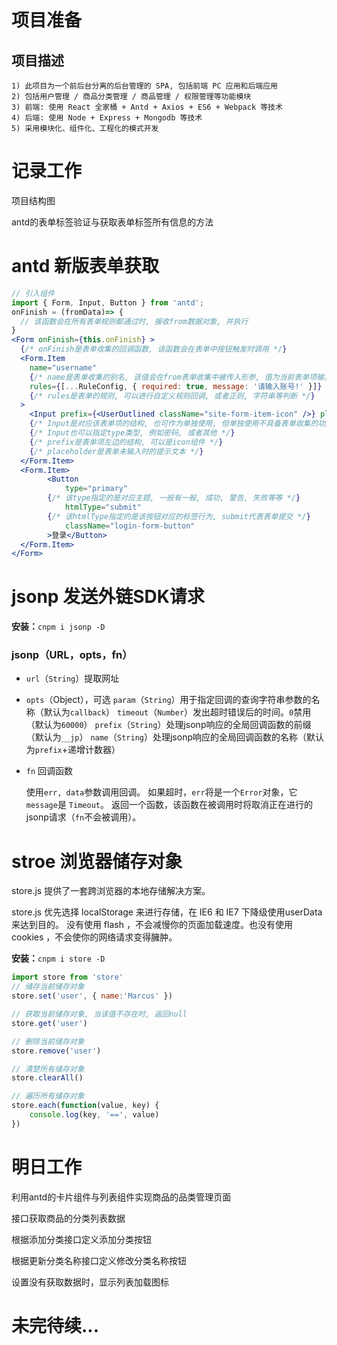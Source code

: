 # 项目准备

## 项目描述

~~~
1) 此项目为一个前后台分离的后台管理的 SPA, 包括前端 PC 应用和后端应用
2) 包括用户管理 / 商品分类管理 / 商品管理 / 权限管理等功能模块
3) 前端: 使用 React 全家桶 + Antd + Axios + ES6 + Webpack 等技术
4) 后端: 使用 Node + Express + Mongodb 等技术
5) 采用模块化、组件化、工程化的模式开发
~~~



# 记录工作

项目结构图

antd的表单标签验证与获取表单标签所有信息的方法

# antd 新版表单获取

~~~jsx
// 引入组件
import { Form, Input, Button } from 'antd';
onFinish = (fromData)=> {
  // 该函数会在所有表单规则都通过时, 接收from数据对象, 并执行
}
<Form onFinish={this.onFinish} >
  {/* onFinish是表单收集的回调函数, 该函数会在表单中按钮触发时调用 */}
  <Form.Item
    name="username"
    {/* name是表单收集的别名, 该值会在from表单收集中被传入形参, 值为当前表单项输入值 */}
    rules={[...RuleConfig, { required: true, message: '请输入账号!' }]}
    {/* rules是表单的规则, 可以进行自定义规则回调, 或者正则, 字符串等判断 */}
  >
    <Input prefix={<UserOutlined className="site-form-item-icon" />} placeholder="账号" />
    {/* Input是对应该表单项的结构, 也可作为单独使用, 但单独使用不具备表单收集的功能 */}
    {/* Input也可以指定type类型, 例如密码, 或者其他 */}
    {/* prefix是表单项左边的结构, 可以是icon组件 */}
    {/* placeholder是表单未输入时的提示文本 */}
  </Form.Item>
  <Form.Item>
		<Button
		    type="primary"
      	{/* 该type指定的是对应主题, 一般有一般, 成功, 警告, 失败等等 */}
		    htmlType="submit"
      	{/* 该htmlType指定的是该按钮对应的标签行为, submit代表表单提交 */}
		    className="login-form-button"
		>登录</Button>
  </Form.Item>
</Form>
~~~



# jsonp 发送外链SDK请求

**安装：**`cnpm i jsonp -D`

### jsonp（URL，opts，fn）

- `url`（`String`）提取网址

- `opts`（Object），可选
  `param`（`String`）用于指定回调的查询字符串参数的名称（默认为`callback`）
  `timeout`（`Number`）发出超时错误后的时间。`0`禁用（默认为`60000`）
  `prefix`（`String`）处理jsonp响应的全局回调函数的前缀（默认为`__jp`）
  `name`（`String`）处理jsonp响应的全局回调函数的名称（默认为`prefix`+递增计数器）

- `fn` 回调函数

  使用`err, data`参数调用回调。
  如果超时，`err`将是一个`Error`对象，它`message`是 `Timeout`。
  返回一个函数，该函数在被调用时将取消正在进行的jsonp请求（`fn`不会被调用）。

# stroe 浏览器储存对象

store.js 提供了一套跨浏览器的本地存储解决方案。

store.js 优先选择 localStorage 来进行存储，在 IE6 和 IE7 下降级使用userData来达到目的。 没有使用 flash ，不会减慢你的页面加载速度。也没有使用 cookies ，不会使你的网络请求变得臃肿。

**安装：**`cnpm i store -D`

~~~js
import store from 'store'
// 储存当前储存对象
store.set('user', { name:'Marcus' })

// 获取当前储存对象, 当该值不存在时, 返回null
store.get('user')

// 删除当前储存对象
store.remove('user')

// 清楚所有储存对象
store.clearAll()

// 遍历所有储存对象
store.each(function(value, key) {
	console.log(key, '==', value)
})
~~~



# 明日工作



利用antd的卡片组件与列表组件实现商品的品类管理页面

接口获取商品的分类列表数据

根据添加分类接口定义添加分类按钮

根据更新分类名称接口定义修改分类名称按钮

设置没有获取数据时，显示列表加载图标

# 未完待续...